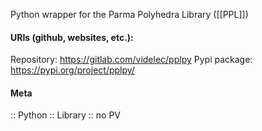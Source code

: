 Python wrapper for the Parma Polyhedra Library ([[PPL]])

#### URIs (github, websites, etc.):
Repository: https://gitlab.com/videlec/pplpy
Pypi package: https://pypi.org/project/pplpy/

#### Meta
:: Python
:: Library
:: no PV
